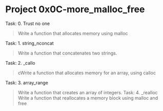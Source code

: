 # Project 0x0C-more_malloc_free

Task: 0. Trust no one
> Write a function that allocates memory using malloc

Task: 1. string_nconcat
> Write a function that concatenates two strings.

Task: 2. _callo
> cWrite a function that allocates memory for an array, using calloc

Task: 3. array_range
> Write a function that creates an array of integers. 
Task: 4. _realloc
> Write a function that reallocates a memory block using malloc and free
